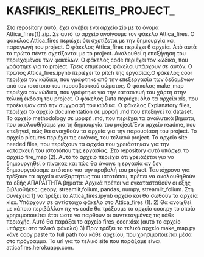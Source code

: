 # KASFIKIS_REKLEITIS_PROJECT_
Στο repository αυτό, έχει ανέβει ένα  αρχείο zip με το όνομα Attica_fires(1).zip. Σε αυτό το αρχείο ανοίγουμε τον φάκελο Attica_fires.
Ο  φάκελος Attica_fires περιέχει ότι σχετίζεται με την δημιουργία και παραγωγή του project.
O φάκελος Attica_fires περιέχει 6 αρχεία. Από αυτά τα πρώτα πέντε σχετίζονται με το project.
Ακολουθεί η επεξήγηση του περιεχομένου των φακέλων.
Ο φάκελος code περιέχει τον κώδικα, που γράφτηκε για το project. Τρεις επιμέρους φάκελοι υπάρχουν σε αυτόν. Ο πρώτος Attica_fires.ipynb περιέχει το pitch της εργασίας.Ο φάκελος coor περιέχει τον κώδικα, που γράφτηκε από την επεξεργασία των δεδομένων από τον ιστότοπο του πυροσβεστκού σώματος. Ο φάκελος make_map περιέχει τον κώδικα, που γράφτηκε για την κατασκευή του χάρτη στην τελική έκδοση του project.
Ο φάκελος Data περιέχει όλα τα αρχεία xls, που προέκυψαν από την συγγραφή του κώδικα.
Ο φάκελος Explanatory files, περιέχει το αρχείο documentation σε μορφή .md που επεξηγεί τα dataset. Το αρχείο methodology σε μορφή .md, που περιέχει τα αναλυτικά βήματα, που ακολουθήσαμε για τη δημιουργία του project.Ένα αρχείο readme, που επεξηγεί, πώς θα ανοιχθούν τα αρχεία για την παρουσίαση του project.
Το αρχείο pictures περιέχει τις εικόνες, του τελικού project.
Το αρχείο site needed files, που περιέχουν τα αρχεία που χρειάστηκαν για την κατασκευή του ιστοτόπου της εργασίας.
Στο repository αυτό υπάρχει το αρχείο fire_map (2). Αυτό το αρχείο περιέχει ότι χρειάζεται για να δημιουργηθεί ο πίνακας και πώς θα άνοιγε η εργασία αν δεν δημιουργούσαμε ιστότοπο για την προβολή του project. Ταυτόχρονα για τρέξουν τα αρχεία ανεξαρτήτως του ιστοτόπου, πρέπει να ακολουθηθούν τα εξής ΑΠΑΡΑΊΤΗΤΑ βήματα: Αρχικά πρέπει να εγκατασταθούν οι εξής βιβλιοθήκες: geopy, streamlit,folium, pandas, numpy, streamlit_folium. Στη συνέχεια 1) να τρέξει το Attica_fires.ipynb αρχείο και θα σωθούν τα αρχεία xlsx. Υπάρχουν σε αντίστοιχο φάκελο στο Attica_fires (1). 2) Θα ανοιχθεί με κάποιο περιβάλλον πχ  vs code θα τρέξουμε το αρχείο coor.py το οποίο χρησιμοποιείται έτσι ώστε να παρθουν οι συντεταγμένες τις κάθε περιοχής. Αυτό θα παράξει το αρχείο fires_coor.xlsx (αυτό το αρχείο υπάρχει στο τελικό φάκελο) 3) Πριν τρέξει το τελικό αρχείο make_map.py κάνε copy paste το full path του κάθε αρχείου, που χρησιμοποιείται μέσα στο πρόγραμμα. 
Το url για το τελικό site που παράξαμε είναι atticafires.herokuapp.com.
